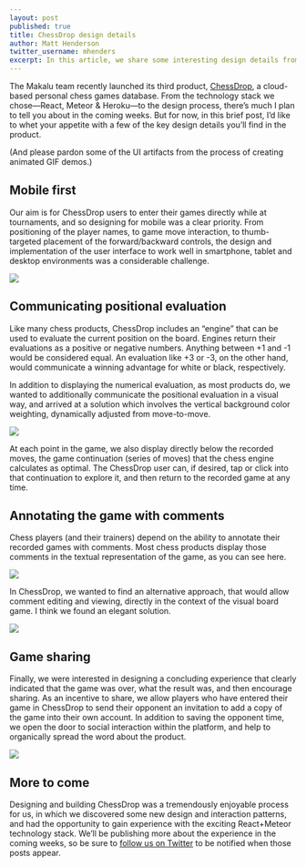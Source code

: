 ```yaml
---
layout: post
published: true
title: ChessDrop design details
author: Matt Henderson
twitter_username: mhenders
excerpt: In this article, we share some interesting design details from our latest product, ChessDrop.
---
```


[1]: http://chessdrop.com
[2]: http://files.dafacto.com/uploads/2015-09-23-devices-collage.png
[3]: http://files.dafacto.com/uploads/2015-09-23-background.gif
[4]: http://files.dafacto.com/uploads/2015-09-23-hiarcs.png
[5]: http://files.dafacto.com/uploads/2015-09-23-comments.gif
[6]: http://files.dafacto.com/uploads/2015-09-23-end-of-game.gif

The Makalu team recently launched its third product, [ChessDrop][1], a cloud-based personal chess games database. From the technology stack we chose—React, Meteor & Heroku—to the design process, there’s much I plan to tell you about in the coming weeks. But for now, in this brief post, I’d like to whet your appetite with a few of the key design details you’ll find in the product.

(And please pardon some of the UI artifacts from the process of creating animated GIF demos.)

## Mobile first

Our aim is for ChessDrop users to enter their games directly while at tournaments, and so designing for mobile was a clear priority. From positioning of the player names, to game move interaction, to thumb-targeted placement of the forward/backward controls, the design and implementation of the user interface to work well in smartphone, tablet and desktop environments was a considerable challenge.

![][2]

## Communicating positional evaluation

Like many chess products, ChessDrop includes an “engine” that can be used to evaluate the current position on the board. Engines return their evaluations as a positive or negative numbers. Anything between +1 and -1 would be considered equal. An evaluation like +3 or -3, on the other hand, would communicate a winning advantage for white or black, respectively.

In addition to displaying the numerical evaluation, as most products do, we wanted to additionally communicate the positional evaluation in a visual way, and arrived at a solution which involves the vertical background color weighting, dynamically adjusted from move-to-move.

![][3]

At each point in the game, we also display directly below the recorded moves, the game continuation (series of moves) that the chess engine calculates as optimal. The ChessDrop user can, if desired, tap or click into that continuation to explore it, and then return to the recorded game at any time.

## Annotating the game with comments

Chess players (and their trainers) depend on the ability to annotate their recorded games with comments. Most chess products display those comments in the textual representation of the game, as you can see here.

![][4]

In ChessDrop, we wanted to find an alternative approach, that would allow comment editing and viewing, directly in the context of the visual board game. I think we found an elegant solution.

![][5]

## Game sharing

Finally, we were interested in designing a concluding experience that clearly indicated that the game was over, what the result was, and then encourage sharing. As an incentive to share, we allow players who have entered their game in ChessDrop to send their opponent an invitation to add a copy of the game into their own account. In addition to saving the opponent time, we open the door to social interaction within the platform, and help to organically spread the word about the product.

![][6]


## More to come

Designing and building ChessDrop was a tremendously enjoyable process for us, in which we discovered some new design and interaction patterns, and had the opportunity to gain experience with the exciting React+Meteor technology stack. We’ll be publishing more  about the experience in the coming weeks, so be sure to [follow us on Twitter](http://twitter.com/makalu) to be notified when those posts appear.

